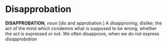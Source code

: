 # Disapprobation

**DISAPPROBATION**, _noun_ \[dis and approbation.\] A disapproving; dislike; the act of the mind which condemns what is supposed to be wrong, whether the act is expressed or not. We often disapprove, when we do not express _disapprobation_